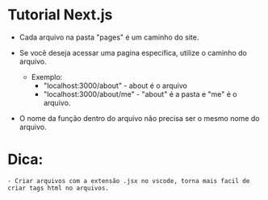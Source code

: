# Tutorial Next.js

 - Cada arquivo na pasta "pages" é um caminho do site.
 - Se você deseja acessar uma pagina especifica, utilize o caminho do arquivo.
    - Exemplo: 
        - "localhost:3000/about" - about é o arquivo 
        - "localhost:3000/about/me" - "about" é a pasta e "me" é o arquivo.

 - O nome da função dentro do arquivo não precisa ser o mesmo nome do arquivo.



 # Dica:
    - Criar arquivos com a extensão .jsx no vscode, torna mais facil de criar tags html no arquivos.